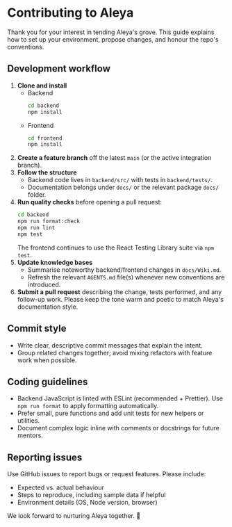 # Contributing to Aleya

Thank you for your interest in tending Aleya's grove. This guide explains how to set up
your environment, propose changes, and honour the repo's conventions.

## Development workflow

1. **Clone and install**
   - Backend
     ```bash
     cd backend
     npm install
     ```
   - Frontend
     ```bash
     cd frontend
     npm install
     ```
2. **Create a feature branch** off the latest `main` (or the active integration branch).
3. **Follow the structure**
   - Backend code lives in `backend/src/` with tests in `backend/tests/`.
   - Documentation belongs under `docs/` or the relevant package `docs/` folder.
4. **Run quality checks** before opening a pull request:
   ```bash
   cd backend
   npm run format:check
   npm run lint
   npm test
   ```
   The frontend continues to use the React Testing Library suite via `npm test`.
5. **Update knowledge bases**
   - Summarise noteworthy backend/frontend changes in `docs/Wiki.md`.
   - Refresh the relevant `AGENTS.md` file(s) whenever new conventions are introduced.
6. **Submit a pull request** describing the change, tests performed, and any follow-up
   work. Please keep the tone warm and poetic to match Aleya's documentation style.

## Commit style

- Write clear, descriptive commit messages that explain the intent.
- Group related changes together; avoid mixing refactors with feature work when possible.

## Coding guidelines

- Backend JavaScript is linted with ESLint (recommended + Prettier). Use `npm run format`
  to apply formatting automatically.
- Prefer small, pure functions and add unit tests for new helpers or utilities.
- Document complex logic inline with comments or docstrings for future mentors.

## Reporting issues

Use GitHub issues to report bugs or request features. Please include:

- Expected vs. actual behaviour
- Steps to reproduce, including sample data if helpful
- Environment details (OS, Node version, browser)

We look forward to nurturing Aleya together. 🌿
